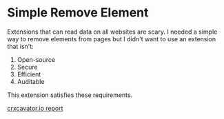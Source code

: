 # Simple Remove Element

Extensions that can read data on all websites are scary. I needed a simple way to remove elements from pages but I didn't want to use an extension that isn't:

1. Open-source
2. Secure
3. Efficient
4. Auditable

This extension satisfies these requirements.

[crxcavator.io report](https://crxcavator.io/report/mlfckaclcmmggacnimimmeepailfhokj/1.0.4)
